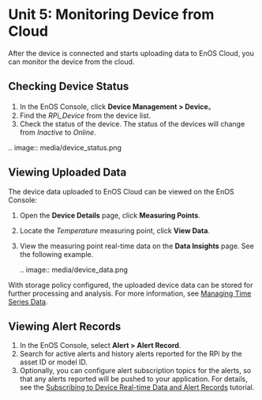 # Unit 5: Monitoring Device from Cloud

After the device is connected and starts uploading data to EnOS Cloud, you can monitor the device from the cloud.

## Checking Device Status

1. In the EnOS Console, click **Device Management > Device**。
2. Find the *RPi_Device* from the device list.
3. Check the status of the device. The status of the devices will change from *Inactive* to *Online*.

.. image:: media/device_status.png

## Viewing Uploaded Data

The device data uploaded to EnOS Cloud can be viewed on the EnOS Console:  

1. Open the **Device Details** page, click **Measuring Points**.

2. Locate the *Temperature* measuring point, click **View Data**.

3. View the measuring point real-time data on the **Data Insights** page. See the following example.

   .. image:: media/device_data.png

With storage policy configured, the uploaded device data can be stored for further processing and analysis. For more information, see [Managing Time Series Data](/docs/data-asset/en/2.0.8/howto/storage/index.html).

## Viewing Alert Records

1. In the EnOS Console, select **Alert > Alert Record**.
2. Search for active alerts and history alerts reported for the RPi by the asset ID or model ID.
3. Optionally, you can configure alert subscription topics for the alerts, so that any alerts reported will be pushed to your application. For details, see the [Subscribing to Device Real-time Data and Alert Records](/docs/data-asset/en/2.0.8/tutorial/subscribing_to_device_data/index.html) tutorial.

